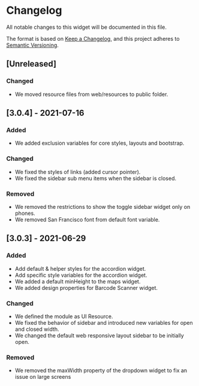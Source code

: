 # Changelog
All notable changes to this widget will be documented in this file.

The format is based on [Keep a Changelog](https://keepachangelog.com/en/1.0.0/), and this project adheres to [Semantic Versioning](https://semver.org/spec/v2.0.0.html).

## [Unreleased]

### Changed
- We moved resource files from web/resources to public folder.

## [3.0.4] - 2021-07-16

### Added
- We added exclusion variables for core styles, layouts and bootstrap.
  
### Changed
- We fixed the styles of links (added cursor pointer).
- We fixed the sidebar sub menu items when the sidebar is closed.

### Removed
- We removed the restrictions to show the toggle sidebar widget only on phones.
- We removed San Francisco font from default font variable.

## [3.0.3] - 2021-06-29

### Added
- Add default & helper styles for the accordion widget.
- Add specific style variables for the accordion widget.
- We added a default minHeight to the maps widget.
- We added design properties for Barcode Scanner widget.

### Changed
- We defined the module as UI Resource.
- We fixed the behavior of sidebar and introduced new variables for open and closed width.
- We changed the default web responsive layout sidebar to be initially open.

### Removed
-  We removed the maxWidth property of the dropdown widget to fix an issue on large screens

